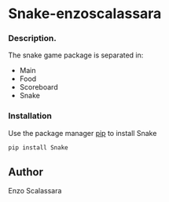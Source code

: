 # Snake-enzoscalassara

### Description.
The snake game package is separated in:
- Main
- Food
- Scoreboard
- Snake

### Installation

Use the package manager [pip](https://pip.pypa.io/en/stable/) to install Snake

```bash
pip install Snake
 ```

## Author
Enzo Scalassara